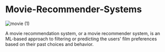 # Movie-Recommender-Systems

![movie (1)](https://user-images.githubusercontent.com/89011801/185854316-4405d2c4-738a-404a-b295-18b402a89b2f.jpg)


A movie recommendation system, or a movie recommender system, is an ML-based approach to filtering or predicting the users' film preferences based on their past choices and behavior.
